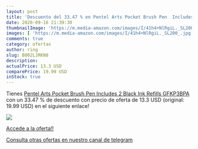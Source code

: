 ```yaml
---
layout: post
title: 'Descuento del 33.47 % en Pentel Arts Pocket Brush Pen  Includes 2'
date: 2020-09-16 21:39:30
thumbnailImage: 'https://m.media-amazon.com/images/I/41h4+NlRgiL._SL200_.jpg'
images: [ 'https://m.media-amazon.com/images/I/41h4+NlRgiL._SL200_.jpg' ]
comments: true
category: ofertas
author: ring
slug: B002LJRKN8
description:
actualPrice: 13.3 USD
comparePrice: 19.99 USD
inStock: true
---
```


Tienes [Pentel Arts Pocket Brush Pen  Includes 2 Black Ink Refills  GFKP3BPA ](https://www.amazon.com/dp/B002LJRKN8/?tag=redken08-20) con un 33.47 % de descuento con precio de oferta de 13.3 USD (original: 19.99 USD) en el siguiente enlace!

[![](https://m.media-amazon.com/images/I/41h4+NlRgiL._SL200_.jpg)](https://www.amazon.com/dp/B002LJRKN8/?tag=redken08-20)

[Accede a la oferta!!](https://www.amazon.com/dp/B002LJRKN8/?tag=redken08-20)

[Consulta otras ofertas en nuestro canal de telegram](https://t.me/s/ofertas25)
